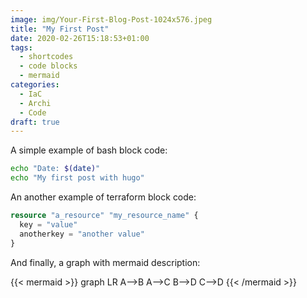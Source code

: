 ```yaml
---
image: img/Your-First-Blog-Post-1024x576.jpeg
title: "My First Post"
date: 2020-02-26T15:18:53+01:00
tags:
  - shortcodes
  - code blocks
  - mermaid
categories:
  - IaC
  - Archi
  - Code
draft: true
---
```


A simple example of bash block code:

```bash {linenos=false}
echo "Date: $(date)"
echo "My first post with hugo"
```

An another example of terraform block code:

```terraform
resource "a_resource" "my_resource_name" {
  key = "value"
  anotherkey = "another value"
}
```

And finally, a graph with mermaid description:

{{< mermaid >}}
graph LR
  A-->B
  A-->C
  B-->D
  C-->D
{{< /mermaid >}}
